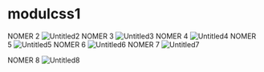# modulcss1

NOMER 2
![Untitled2](https://user-images.githubusercontent.com/93502005/182939264-f41a2b9d-16da-4af9-a73d-6dd7b86cf420.png)
NOMER 3
![Untitled3](https://user-images.githubusercontent.com/93502005/182939297-fd48ffa3-7e99-4f49-b11d-3102de3f2026.png)
NOMER 4
![Untitled4](https://user-images.githubusercontent.com/93502005/182939323-9fa1aa82-3ae4-4c17-8002-b38dd8a5ec20.png)
NOMER 5
![Untitled5](https://user-images.githubusercontent.com/93502005/182939336-f1bff8f5-e458-47d0-ad2a-f161de0846ba.png)
NOMER 6
![Untitled6](https://user-images.githubusercontent.com/93502005/182939359-1f0526ac-50e1-403c-a8eb-9e1c5cb4d62f.png)
NOMER 7
![Untitled7](https://user-images.githubusercontent.com/93502005/182939390-fe5d4137-0eb1-4c9b-8489-ff319273f086.png)


NOMER 8
![Untitled8](https://user-images.githubusercontent.com/93502005/182939427-e5211e3b-520c-4b48-9288-a82046a3a03a.png)
